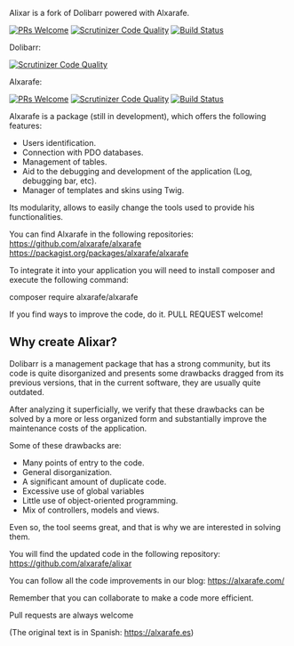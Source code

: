 Alixar is a fork of Dolibarr powered with Alxarafe.

[![PRs Welcome](https://img.shields.io/badge/PRs-welcome-brightgreen.svg)](https://github.com/Alxarafe/Alixar/issues?utf8=✓&q=is%3Aopen%20is%3Aissue)
[![Scrutinizer Code Quality](https://scrutinizer-ci.com/g/alxarafe/alixar/badges/quality-score.png?b=master)](https://scrutinizer-ci.com/g/alxarafe/alixar/?branch=master)
[![Build Status](https://scrutinizer-ci.com/g/alxarafe/alixar/badges/build.png?b=master)](https://scrutinizer-ci.com/g/alxarafe/alixar/build-status/master)

Dolibarr:

[![Scrutinizer Code Quality](https://scrutinizer-ci.com/g/Dolibarr/dolibarr/badges/quality-score.png?b=develop)](https://scrutinizer-ci.com/g/Dolibarr/dolibarr/?branch=develop)

Alxarafe:

[![PRs Welcome](https://img.shields.io/badge/PRs-welcome-brightgreen.svg)](https://github.com/Alxarafe/Alxarafe/issues?utf8=✓&q=is%3Aopen%20is%3Aissue)
[![Scrutinizer Code Quality](https://scrutinizer-ci.com/g/alxarafe/alxarafe/badges/quality-score.png?b=master)](https://scrutinizer-ci.com/g/alxarafe/alxarafe/?branch=master)
[![Build Status](https://scrutinizer-ci.com/g/alxarafe/alxarafe/badges/build.png?b=master)](https://scrutinizer-ci.com/g/alxarafe/alxarafe/build-status/master)


Alxarafe is a package (still in development), which offers the following features:
- Users identification.
- Connection with PDO databases.
- Management of tables.
- Aid to the debugging and development of the application (Log, debugging bar, etc).
- Manager of templates and skins using Twig.

Its modularity, allows to easily change the tools used to provide his functionalities.

You can find Alxarafe in the following repositories:
https://github.com/alxarafe/alxarafe
https://packagist.org/packages/alxarafe/alxarafe

To integrate it into your application you will need to install composer and execute
the following command:

composer require alxarafe/alxarafe

If you find ways to improve the code, do it.
PULL REQUEST welcome!

Why create Alixar?
------------------

Dolibarr is a management package that has a strong community, but its code is quite
disorganized and presents some drawbacks dragged from its previous versions, that in
the current software, they are usually quite outdated.

After analyzing it superficially, we verify that these drawbacks can be solved by
a more or less organized form and substantially improve the maintenance costs of the
application.

Some of these drawbacks are:
- Many points of entry to the code.
- General disorganization.
- A significant amount of duplicate code.
- Excessive use of global variables
- Little use of object-oriented programming.
- Mix of controllers, models and views.

Even so, the tool seems great, and that is why we are interested in solving them.

You will find the updated code in the following repository:
https://github.com/alxarafe/alixar

You can follow all the code improvements in our blog:
https://alxarafe.com/

Remember that you can collaborate to make a code more efficient.

Pull requests are always welcome

(The original text is in Spanish: https://alxarafe.es)